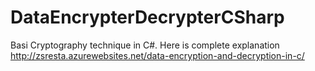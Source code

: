 # DataEncrypterDecrypterCSharp
Basi Cryptography technique in C#. Here is complete explanation http://zsresta.azurewebsites.net/data-encryption-and-decryption-in-c/
